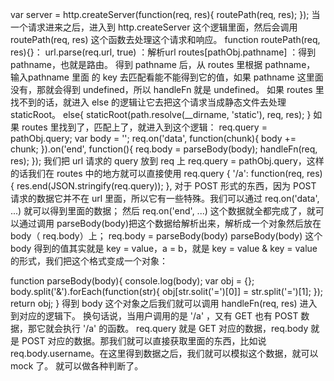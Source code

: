 var server = http.createServer(function(req, res){
     routePath(req, res);   });
当一个请求进来之后，进入到 http.createServer 这个逻辑里面，然后会调用 routePath(req, res) 这个函数去处理这个请求和响应。
function routePath(req, res){}：
url.parse(req.url, true) ：解析url
routes[pathObj.pathname] ：得到 pathname，也就是路由。
得到 pathname 后，从 routes 里根据 pathname， 输入pathname 里面 的 key 去匹配看能不能得到它的值，如果 pathname 这里面没有，那就会得到 undefined，所以 handleFn 就是 undefined。
如果 routes 里找不到的话，就进入 else 的逻辑让它去把这个请求当成静态文件去处理 staticRoot。
else{
staticRoot(path.resolve(__dirname, 'static'), req, res);
}
如果 routes 里找到了，匹配上了，就进入到这个逻辑：
req.query = pathObj.query;
var body = '';
req.on('data', function(chunk){
body += chunk;
}).on('end', function(){
req.body = parseBody(body);
handleFn(req, res);
});
我们把 url 请求的 query 放到 req 上 req.query = pathObj.query，这样的话我们在 routes 中的地方就可以直接使用 req.query
{
    '/a': function(req, res){
      res.end(JSON.stringify(req.query));
    }, 
对于 POST 形式的东西，因为 POST 请求的数据它并不在 url 里面，所以它有一些特殊。我们可以通过 req.on('data', ...) 就可以得到里面的数据；
然后 req.on('end', ...) 这个数据就全都完成了，就可以通过调用 parseBody(body)把这个数据给解析出来，解析成一个对象然后放在 body（ req.body）上；
req.body = parseBody(body)
parseBody(body) 这个 body 得到的值其实就是 key = value，a = b，就是 key = value & key = value 的形式，我们把这个格式变成一个对象：

function parseBody(body){
    console.log(body);
    var obj = {};
    body.split('&').forEach(function(str){
      obj[str.solit('=')[0]] = str.split('=')[1];
    });
    return obj;
  }
得到 body 这个对象之后我们就可以调用 handleFn(req, res) 进入到对应的逻辑下。
换句话说，当用户调用的是 '/a' ，又有 GET 也有 POST 数据，那它就会执行 '/a' 的函数。
req.query 就是 GET 对应的数据，req.body 就是 POST 对应的数据。那我们就可以直接获取里面的东西，比如说 req.body.username。在这里得到数据之后，我们就可以模拟这个数据，就可以 mock 了。 就可以做各种判断了。
